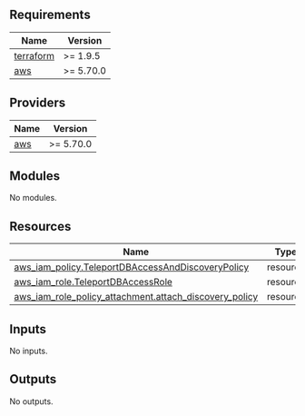 ## Requirements

| Name | Version |
|------|---------|
| <a name="requirement_terraform"></a> [terraform](#requirement\_terraform) | >= 1.9.5 |
| <a name="requirement_aws"></a> [aws](#requirement\_aws) | >= 5.70.0 |

## Providers

| Name | Version |
|------|---------|
| <a name="provider_aws"></a> [aws](#provider\_aws) | >= 5.70.0 |

## Modules

No modules.

## Resources

| Name | Type |
|------|------|
| [aws_iam_policy.TeleportDBAccessAndDiscoveryPolicy](https://registry.terraform.io/providers/hashicorp/aws/latest/docs/resources/iam_policy) | resource |
| [aws_iam_role.TeleportDBAccessRole](https://registry.terraform.io/providers/hashicorp/aws/latest/docs/resources/iam_role) | resource |
| [aws_iam_role_policy_attachment.attach_discovery_policy](https://registry.terraform.io/providers/hashicorp/aws/latest/docs/resources/iam_role_policy_attachment) | resource |

## Inputs

No inputs.

## Outputs

No outputs.
